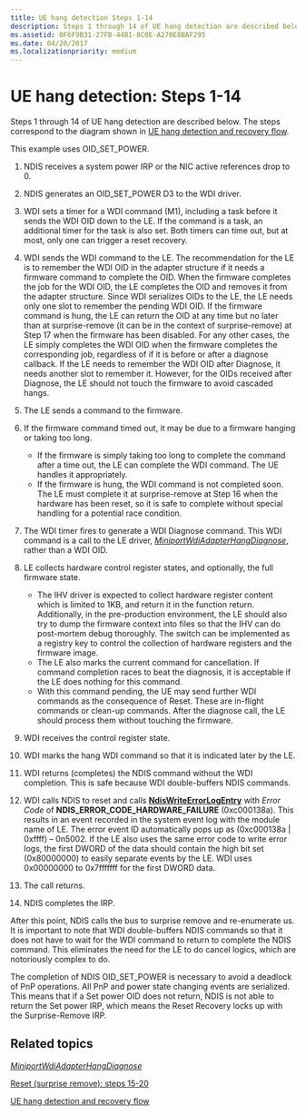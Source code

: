 ```yaml
---
title: UE hang detection Steps 1-14
description: Steps 1 through 14 of UE hang detection are described below. The steps correspond to the diagram shown in UE hang detection and recovery flow.
ms.assetid: 0F6F9B31-27FB-44B1-8C0E-A270E8BAF295
ms.date: 04/20/2017
ms.localizationpriority: medium
---
```


# UE hang detection: Steps 1-14


Steps 1 through 14 of UE hang detection are described below. The steps correspond to the diagram shown in [UE hang detection and recovery flow](wdi-ue-hang-detection-and-recovery-flow.md).

This example uses OID\_SET\_POWER.

1.  NDIS receives a system power IRP or the NIC active references drop to 0.
2.  NDIS generates an OID\_SET\_POWER D3 to the WDI driver.
3.  WDI sets a timer for a WDI command (M1), including a task before it sends the WDI OID down to the LE. If the command is a task, an additional timer for the task is also set. Both timers can time out, but at most, only one can trigger a reset recovery.
4.  WDI sends the WDI command to the LE. The recommendation for the LE is to remember the WDI OID in the adapter structure if it needs a firmware command to complete the OID. When the firmware completes the job for the WDI OID, the LE completes the OID and removes it from the adapter structure. Since WDI serializes OIDs to the LE, the LE needs only one slot to remember the pending WDI OID. If the firmware command is hung, the LE can return the OID at any time but no later than at surprise-remove (it can be in the context of surprise-remove) at Step 17 when the firmware has been disabled. For any other cases, the LE simply completes the WDI OID when the firmware completes the corresponding job, regardless of if it is before or after a diagnose callback. If the LE needs to remember the WDI OID after Diagnose, it needs another slot to remember it. However, for the OIDs received after Diagnose, the LE should not touch the firmware to avoid cascaded hangs.
5.  The LE sends a command to the firmware.
6.  If the firmware command timed out, it may be due to a firmware hanging or taking too long.
    -   If the firmware is simply taking too long to complete the command after a time out, the LE can complete the WDI command. The UE handles it appropriately.
    -   If the firmware is hung, the WDI command is not completed soon. The LE must complete it at surprise-remove at Step 16 when the hardware has been reset, so it is safe to complete without special handling for a potential race condition.

7.  The WDI timer fires to generate a WDI Diagnose command. This WDI command is a call to the LE driver, [*MiniportWdiAdapterHangDiagnose*](/windows-hardware/drivers/ddi/dot11wdi/nc-dot11wdi-miniport_wdi_adapter_hang_diagnose), rather than a WDI OID.
8.  LE collects hardware control register states, and optionally, the full firmware state.
    -   The IHV driver is expected to collect hardware register content which is limited to 1KB, and return it in the function return. Additionally, in the pre-production environment, the LE should also try to dump the firmware context into files so that the IHV can do post-mortem debug thoroughly. The switch can be implemented as a registry key to control the collection of hardware registers and the firmware image.
    -   The LE also marks the current command for cancellation. If command completion races to beat the diagnosis, it is acceptable if the LE does nothing for this command.
    -   With this command pending, the UE may send further WDI commands as the consequence of Reset. These are in-flight commands or clean-up commands. After the diagnose call, the LE should process them without touching the firmware.

9.  WDI receives the control register state.
10. WDI marks the hang WDI command so that it is indicated later by the LE.
11. WDI returns (completes) the NDIS command without the WDI completion. This is safe because WDI double-buffers NDIS commands.
12. WDI calls NDIS to reset and calls [**NdisWriteErrorLogEntry**](/windows-hardware/drivers/ddi/ndis/nf-ndis-ndiswriteerrorlogentry) with *Error Code* of **NDIS\_ERROR\_CODE\_HARDWARE\_FAILURE** (0xc000138a). This results in an event recorded in the system event log with the module name of LE. The error event ID automatically pops up as (0xc000138a | 0xffff) – 0n5002. If the LE also uses the same error code to write error logs, the first DWORD of the data should contain the high bit set (0x80000000) to easily separate events by the LE. WDI uses 0x00000000 to 0x7fffffff for the first DWORD data.
13. The call returns.
14. NDIS completes the IRP.

After this point, NDIS calls the bus to surprise remove and re-enumerate us. It is important to note that WDI double-buffers NDIS commands so that it does not have to wait for the WDI command to return to complete the NDIS command. This eliminates the need for the LE to do cancel logics, which are notoriously complex to do.

The completion of NDIS OID\_SET\_POWER is necessary to avoid a deadlock of PnP operations. All PnP and power state changing events are serialized. This means that if a Set power OID does not return, NDIS is not able to return the Set power IRP, which means the Reset Recovery locks up with the Surprise-Remove IRP.

## Related topics


[*MiniportWdiAdapterHangDiagnose*](/windows-hardware/drivers/ddi/dot11wdi/nc-dot11wdi-miniport_wdi_adapter_hang_diagnose)

[Reset (surprise remove): steps 15-20](wdi-reset--surprise-remove---steps-15-20.md)

[UE hang detection and recovery flow](wdi-ue-hang-detection-and-recovery-flow.md)

 

